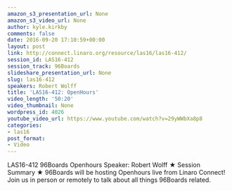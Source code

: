 ```yaml
---
amazon_s3_presentation_url: None
amazon_s3_video_url: None
author: kyle.kirkby
comments: false
date: 2016-09-20 17:10:59+00:00
layout: post
link: http://connect.linaro.org/resource/las16/las16-412/
session_id: LAS16-412
session_track: 96Boards
slideshare_presentation_url: None
slug: las16-412
speakers: Robert Wolff
title: 'LAS16-412: OpenHours'
video_length: '50:20'
video_thumbnail: None
wordpress_id: 4026
youtube_video_url: https://www.youtube.com/watch?v=29yWWbXa8p8
categories:
- las16
post_format:
- Video
---
```


LAS16-412 96Boards Openhours
Speaker: Robert Wolff
★ Session Summary ★
96Boards will be hosting Openhours live from Linaro Connect! Join us in person or remotely to talk about all things 96Boards related.
